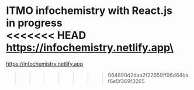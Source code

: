 ITMO infochemistry with React.js\
in progress\
<<<<<<< HEAD
https://infochemistry.netlify.app\
=======
https://infochemistry.netlify.app
>>>>>>> 064890d2daa2f22659ff96d64baf6e5f369f3265
